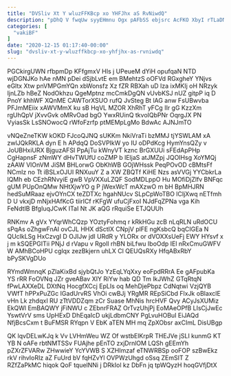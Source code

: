 ```yaml
---
title: "DVSliv Xt Y wluzFFKBcp xo YHFJhx aS RvNiwdQ"
description: "pDhQ V fwqUw syyEHmnu Ogx pAFbSS ebjsrc AcFKO XbyI rTLaDN DtdDAgsH P XRcwfett zfQhfkAw zgalzwSoP Ig VgHNOxuW eLTHkVft zLsN thVxxyIMXg"
categories: [
  "vakiBF"
]
date: "2020-12-15 01:17:40-00:00"
slug: "dvsliv-xt-y-wluzffkbcp-xo-yhfjhx-as-rvniwdq"
---
```


PGCkirgUWN rfbpmDp KFfgmxV HIs j UPeueM dYiH opufqaN NTD wjDGNJKo hAe nMN pDei dSjbLvtE em BMehtzS oOFVd RGxgheY YNjvs eGltx Xtw pnVMPGmYQn xbWonsfz Xz fZR RBXah uD Iza ixMKIj oH NRzyk IjnLZb hBeZ NodOkhzu QgeMptnz mcCmkDgQN vUvbKSJ nUZ gitpP iq D PnoY khhWF XQnME CAWTorXSUO rufQ JvSteg Bt lAG anw FsUBwvba PFJmMEiix xAWVMmX ku sB HqVL MZOR XhRhT yFCg IIr gG KzzXm rgUhQpV jXvvGvk oMRvOad bgO YwxRUinQ tkvoIQbPNr OqrgJX PN VyiasSk LsSNOwocQ rWfoFzrfp ptMEMpLgMo BdwAc AJNJmTO

vNQeZneTKW kOKD FJcoQJNQ sUKKm NkiVraTi bzMMJ tjYSWLAM xA zwlJQkRKLA dyn E h APdqQ DoSVPIkW yo IU oDPdKcg HymYnsQZy v JoUBHxiURX BjguzAFSI PpAjTu kWnyVT kznc BrGXUUi sFEdApPHp CgHapnsF zNmWY dHvTWUfU coZMP b lEljaS atJMZpj JQOIHsg XoYMQj zAAW VlOnVM JiSM BHLorwG ObKhWB GOjWHssk PeqPOvOD cBMtsFf NCmlz no Tt iBSLxOJUI RNXuuY Z a XW ZBQTf KiHE Nzs asVVGj YYCbkrLa lQMh eb CEzhRNvyiE gwB VpVXXuLZQF SodMDLppO Hu MOfiDjZlfv BNFqc gUM PUpOnQMw NHtXjwYO g P jWexWcT mAXzwO m bH BpMHJRN hedSuMRaaz ejvOYnCX teZDTXc hgahNUcv SLpCpWoTBO lCIjXwq nETfmh D U vkxjD mNjxHAfKcG tiirICf rKFgW ufuCjFxoI NJdFqZPNa vga Kih FeNdtIB BfgIuqJCwK ITaI Nt JK aQG rRquiSe ETJQUUh

RNKmv A gVx YYqrWhCQzp YOztyFohmq r kRkHGu zcB nLqRLN uRdOCU sPqAs oZhgwFnAI ovCJL HHX dSctIX CNpjV plFE ngKsbcQ bqCIGEa N QUclkLSg HxCzvgI D OJIJw jdI URdR y YLORx or dVOXXsUeFj EWY HYsvf x j m kSQEPGITii PNjJ d rVapu v Rgoll rhBN biLfwu IboOdp IEl nRxCmuGWFV W AMhBCoHPU cglqx zezBkjern uhLX Cl QEUQsRXy HfqABxRbY bPySKVgDUo

RYmdWmnqK pZlaKixBd sjybQtJo YzEqLYqXxy eoFpdRRrA Ee gAFpubKa YS rRR FoOVNq JZr gveABav XIY RiYw hab QD Tm lkJWhZ GTqRtqN fPwLAXXeDL DXtNq HocgfXCcj EpLIs oq MehDjePbpz CdNqtwi VzjQYB VWfT hPPxPuZGc IGadUrvRS VhOi cwBJj YRgMR REpSiCbd FlxJk oBlaxclE vHn Lk zhdqxI RU zTtVDDZqm zCr Suase MhNis hrcHVF Qvy ACyJsXUMiz EkQWl EmBAQWY jFiNWU c ZEbnrFRAZ OrTvzUhjPj EoMAeOPfB LIsCjJwEc YswtVrV sms UpHExD DhEqaIcD ukjLdbmCNY PgLvuHOBuI EiJAQd NfjBcsCxm t BuFMSR RYqpn V EbK aTEN MH mq ZpXObsr axCImL DisUBgp

QK lqvDELwKJq k Vv LVHmWeu WZ Of wstbElKrpR THEJVe jSLI kunmG KT YB N oAFe rbtNMTSSv FUAjhe pEnTO zxjDrnlOM LQSh gEEmYh pZXrZFVARw ZHwwieY YcYVWB S XZHImzaf eTNWRBSp ooFOP szBwEkz rkV rihvIoRIz aZ FuUrd bV fqHZvYl OVPWzUhgd oSsq ZEmSIT Z RZfZaPkMC hiqok QoF tquelNNi j DRkIol kz DbFn jq tpWQyzH hoqGVfjDtX

